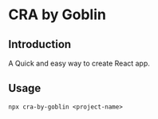 # CRA by Goblin
## Introduction
A Quick and easy way to create React app.
## Usage
```
npx cra-by-goblin <project-name>
```